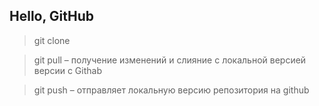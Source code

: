 
## Hello, GitHub

> git clone

> git pull – получение изменений и слияние с локальной версией версии с Githab

> git push – отправляет локальную версию репозитория на github